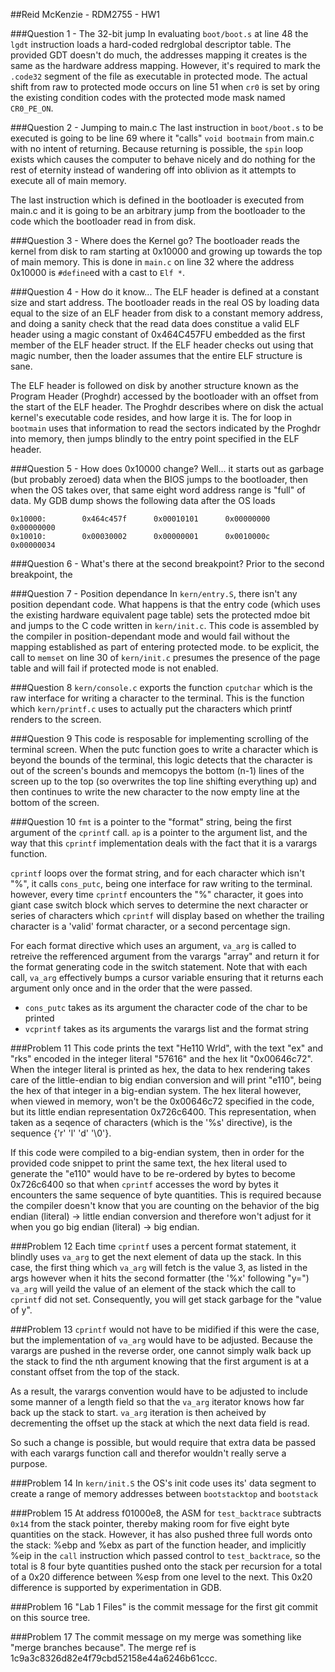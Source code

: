 ##Reid McKenzie - RDM2755 - HW1

###Question 1 - The 32-bit jump
In evaluating `boot/boot.s` at line 48 the `lgdt` instruction loads a hard-coded
redrglobal descriptor table. The provided GDT doesn't do much, the addresses 
mapping it creates is the same as the hardware address mapping. However, it's 
required to mark the `.code32` segment of the file as executable in protected 
mode. The actual shift from raw to protected mode occurs on line 51 when `cr0`
is set by oring the existing condition codes with the protected mode mask named
`CR0_PE_ON`. 

###Question 2 - Jumping to main.c
The last instruction in `boot/boot.s` to be executed is going to be line 69 
where it "calls" `void bootmain` from main.c with no intent of returning.
Because returning is possible, the `spin` loop exists which causes the computer
to behave nicely and do nothing for the rest of eternity instead of wandering
off into oblivion as it attempts to execute all of main memory.

The last instruction which is defined in the bootloader is executed from main.c
and it is going to be an arbitrary jump from the bootloader to the code which
the bootloader read in from disk.

###Question 3 - Where does the Kernel go?
The bootloader reads the kernel from disk to ram starting at 0x10000 and growing
up towards the top of main memory. This is done in `main.c` on line 32 where the
address 0x10000 is `#define`ed with a cast to `Elf *`. 

###Question 4 - How do it know...
The ELF header is defined at a constant size and start address. The bootloader
reads in the real OS by loading data equal to the size of an ELF header from
disk to a constant memory address, and doing a sanity check that the read data
does constitue a valid ELF header using a magic constant of 0x464C457FU embedded
as the first member of the ELF header struct. If the ELF header checks out using
that magic number, then the loader assumes that the entire ELF structure is 
sane.

The ELF header is followed on disk by another structure known as the Program 
Header (Proghdr) accessed by the bootloader with an offset from the start of the
ELF header. The Proghdr describes where on disk the actual kernel's executable 
code resides, and how large it is. The for loop in `bootmain` uses that 
information to read the sectors indicated by the Proghdr into memory, then jumps
blindly to the entry point specified in the ELF header.

###Question 5 - How does 0x10000 change?
Well... it starts out as garbage (but probably zeroed) data when the BIOS jumps
to the bootloader, then when the OS takes over, that same eight word address 
range is "full" of data. My GDB dump shows the following data after the OS loads

    0x10000:        0x464c457f      0x00010101      0x00000000      0x00000000
    0x10010:        0x00030002      0x00000001      0x0010000c      0x00000034

###Question 6 - What's there at the second breakpoint?
Prior to the second breakpoint, the 

###Question 7 - Position dependance
In `kern/entry.S`, there isn't any position dependant code. What happens is that
the entry code (which uses the existing hardware equivalent page table) sets the
protected mdoe bit and jumps to the C code written in `kern/init.c`. This code 
is assembled by the compiler in position-dependant mode and would fail without 
the mapping established as part of entering protected mode. to be explicit, the
call to `memset` on line 30 of `kern/init.c` presumes the presence of the page
table and will fail if protected mode is not enabled.

###Question 8
`kern/console.c` exports the function `cputchar` which is the raw interface for
writing a character to the terminal. This is the function which `kern/printf.c`
uses to actually put the characters which printf renders to the screen.

###Question 9
This code is resposable for implementing scrolling of the terminal screen. When
the putc function goes to write a character which is beyond the bounds of the
terminal, this logic detects that the character is out of the screen's bounds 
and memcopys the bottom (n-1) lines of the screen up to the top (so overwrites 
the top line shifting everything up) and then continues to write the new 
character to the now empty line at the bottom of the screen.

###Question 10
`fmt` is a pointer to the "format" string, being the first argument of the
`cprintf` call. `ap` is a pointer to the argument list, and the way that this
`cprintf` implementation deals with the fact that it is a varargs function.

`cprintf` loops over the format string, and for each character which isn't "%",
it calls `cons_putc`, being one interface for raw writing to the terminal.
however, every time `cprintf` encounters the "%" character, it goes into giant 
case switch block which serves to determine the next character or series of 
characters which `cprintf` will display based on whether the trailing character 
is a 'valid' format character, or a second percentage sign.

For each format directive which uses an argument, `va_arg` is called to 
retreive the refferenced argument from the varargs "array" and return it for the
format generating code in the switch statement. Note that with each call, 
`va_arg` effectively bumps a cursor variable ensuring that it returns each 
argument only once and in the order that the were passed.

 - `cons_putc` takes as its argument the character code of the char to be 
   printed
 - `vcprintf` takes as its arguments the varargs list and the format string

###Problem 11
This code prints the text "He110 Wrld", with the text "ex" and "rks" encoded in 
the integer literal "57616" and the hex lit "0x00646c72". When the integer 
literal is printed as hex, the data to hex rendering takes care of the 
little-endian to big endian conversion and will print "e110", being the hex of 
that integer in a big-endian system. The hex literal however, when viewed in 
memory, won't be the 0x00646c72 specified in the code, but its little endian 
representation 0x726c6400. This representation, when taken as a seqence of 
characters (which is the '%s' directive), is the sequence {'r' 'l' 'd' '\0'}.

If this code were compiled to a big-endian system, then in order for the 
provided code snippet to print the same text, the hex literal used to generate 
the "e110" would have to be re-ordered by bytes to become 0x726c6400 so that 
when `cprintf` accesses the word by bytes it encounters the same sequence of 
byte quantities. This is required because the compiler doesn't know that you are
counting on the behavior of the big endian (literal) -> little endian conversion
and therefore won't adjust for it when you go big endian (literal) -> big 
endian.

###Problem 12
Each time `cprintf` uses a percent format statement, it blindly uses `va_arg` to
get the next element of data up the stack. In this case, the first thing which 
`va_arg` will fetch is the value 3, as listed in the args however when it hits 
the second formatter (the '%x' following "y=") `va_arg` will yeild the value of 
an element of the stack which the call to `cprintf` did not set. Consequently, 
you will get stack garbage for the "value of y".

###Problem 13
`cprintf` would not have to be midified if this were the case, but the 
implementation of `va_arg` would have to be adjusted. Because the varargs are 
pushed in the reverse order, one cannot simply walk back up the stack to find 
the nth argument knowing that the first argument is at a constant offset from 
the top of the stack.

As a result, the varargs convention would have to be adjusted to include some 
manner of a length field so that the `va_arg` iterator knows how far back up the
stack to start. `va_arg` iteration is then acheived by decrementing the offset 
up the stack at which the next data field is read.

So such a change is possible, but would require that extra data be passed with 
each varargs function call and therefor wouldn't really serve a purpose.

###Problem 14
In `kern/init.S` the OS's init code uses its' data segment to create a range of 
memory addresses between `bootstacktop` and `bootstack`

###Problem 15
At address f01000e8, the ASM for `test_backtrace` subtracts `0x14` from the stack
pointer, thereby making room for five eight byte quantities on the stack. 
However, it has also pushed three full words onto the stack: %ebp and %ebx as 
part of the function header, and implicitly %eip in the `call` instruction which 
passed control to `test_backtrace`, so the total is 8 four byte quantities 
pushed onto the stack per recursion for a total of a 0x20 difference between 
%esp from one level to the next. This 0x20 difference is supported by 
experimentation in GDB.

###Problem 16
"Lab 1 Files" is the commit message for the first git commit on this source 
tree.

###Problem 17
The commit message on my merge was something like "merge branches because". The 
merge ref is 1c9a3c8326d82e4f79cbd52158e44a6246b61ccc.
